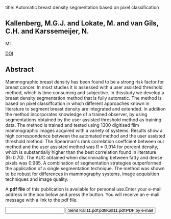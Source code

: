 title: Automatic breast density segmentation based on pixel classification

## Kallenberg, M.G.J. and Lokate, M. and van Gils, C.H. and Karssemeijer, N.
MI

<a href="https://doi.org/10.1117/12.877522">DOI</a>

## Abstract
Mammographic breast density has been found to be a strong risk factor for breast cancer. In most studies it is assessed with a user assisted threshold method, which is time consuming and subjective. In thisstudy we develop a breast density segmentation method that is fully automatic. The method is based on pixel classiffcation in which different approaches known in literature to segment breast density are integrated and extended. In addition the method incorporates knowledge of a trained observer, by using segmentations obtained by the user assisted threshold method as training data. The method is trained and tested using 1300 digitised film mammographic images acquired with a variety of systems. Results show a high correspondence between the automated method and the user assisted threshold method. The Spearman's rank correlation coeffcient between our method and the user assisted method was R = 0.914 for percent density, which is substantially higher than the best correlation found in literature (R=0.70). The AUC obtained when discriminating between fatty and dense pixels was 0.985. A combination of segmentation strategies outperformed the application of a single segmentation technique. The method was shown to be robust for differences in mammography systems, image acquisition techniques and image quality.

A <b>pdf file</b> of this publication is available for personal use.Enter your e-mail address in the box below and press the button. You will receive an e-mail message with a link to the pdf file.
<form action="sender.php">  <input type="text" name="email">  <input type="submit" value="Send Kall11.pdf:pdf/Kall11.pdf:PDF by e-mail"></form>